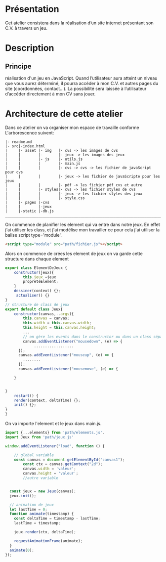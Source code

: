 # Présentation

Cet atelier consistera dans la réalisation d’un site internet présentant son C.V. à travers un jeu.

# Description

## Principe

réalisation d'un jeu en JavaScript. Quand l’utilisateur aura atteint un niveau que vous aurez déterminé, il pourra accéder à mon C.V. et autres pages du site (coordonnées, contact…). La possibilité sera laissée à l’utilisateur d’accéder
directement à mon CV sans jouer.

# Architecture de cette atelier

Dans ce atelier on va organiser mon espace de travaille conforme L'arborescence suivent:

```
|- readme.md
|- src|-index.html
|     |- asset |- img   |- cvs -> les images de cvs
|     |        |-       |- jeux -> les images des jeux
|     |        |- js    |- utils.js
|     |        |        |- main.js
|     |        |        |- cvs -> cvs -> les fichier de javaScript pour cvs
|     |        |        |- jeux -> les fichier de javaScripte pour les jeux
|     |        |        |- pdf -> les fichier pdf cvs et autre
|     |        |- styles|- cvs -> les fichier styles de cvs
|     |        |        |- jeux -> les fichier styles des jeux
|     |        |        |- style.css
|     |- pages |-cvs
|     |        |-jeux
|     |-static |-db.js
_______________________________________________________________________________________________________

```

On commence de planifier les element qui va entre dans notre jeux. En effet j'ai utiliser les class, et j'ai modélise mon travailler ce pour cela j'ai utiliser la balise script type='module'.

```html
<script type="module" src="path/fichier.js"></script>
```

Alors on commence de crées les element de jeux on va garde cette structure dans chaque element

```js
export class ElementDeJeux {
    constructor(jeux){
        this.jeux =jeux
        propretéElement;
    }
    dessiner(context) {};
     actualiser() {}
}
// structure de class de jeux
export default class Jeux{
    constructor(canvas,..args){
        this.canvas = canvas;
        this.width = this.canvas.width;
        this.height = this.canvas.height;
        ...
        // on gère les events dans le constructor ou dans un class sépare
        canvas.addEventListener("mousedown", (e) => {
             ..................
      });
      canvas.addEventListener("mouseup", (e) => {
        ........
      });
      canvas.addEventListener("mousemove", (e) => {

    }


}
    restart() {
    render(context, deltaTime) {};
    init() {};
}
}
```

On va importe l'element et le jeux dans main.js.

```js
import {...elements} from 'path/elements.js'.
import Jeux from 'path/jeux.js'

window.addEventListener("load", function () {

    // global variable
    const canvas = document.getElementById("canvas1");
        const ctx = canvas.getContext("2d");
        canvas.width = 'valeur';
        canvas.height = 'valeur';
        //autre variable


  const jeux = new Jeux(canvas);
  jeux.init();

  // animation de jeux
  let lastTime = 0;
  function animate(timestamp) {
    const deltaTime = timestamp - lastTime;
    lastTime = timestamp;

    jeux.render(ctx, deltaTime);

    requestAnimationFrame(animate);
  }
  animate(0);
});
```

